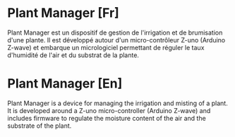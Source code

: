 # Plant Manager [Fr]
Plant Manager est un dispositif de gestion de l'irrigation et de brumisation d'une plante.
Il est développé autour d'un micro-contrôleur Z-uno (Arduino Z-wave) et embarque un micrologiciel permettant de réguler le taux d'humidité de l'air et du substrat de la plante.

# Plant Manager [En]
Plant Manager is a device for managing the irrigation and misting of a plant.
It is developed around a Z-uno micro-controller (Arduino Z-wave) and includes firmware to regulate the moisture content of the air and the substrate of the plant.
